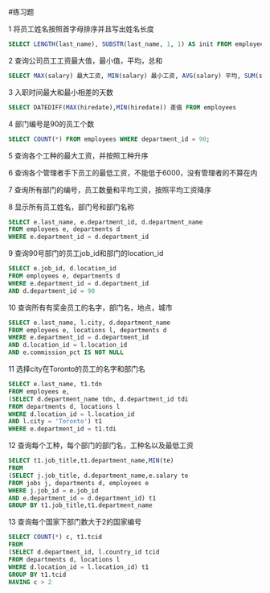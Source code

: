 #练习题

1 将员工姓名按照首字母排序并且写出姓名长度
```sql
SELECT LENGTH(last_name), SUBSTR(last_name, 1, 1) AS init FROM employees ORDER BY init
```
2 查询公司员工工资最大值，最小值，平均，总和
```sql
SELECT MAX(salary) 最大工资, MIN(salary) 最小工资, AVG(salary) 平均, SUM(salary) 总和 FROM employees
```
3 入职时间最大和最小相差的天数
```sql
SELECT DATEDIFF(MAX(hiredate),MIN(hiredate)) 差值 FROM employees
```
4 部门编号是90的员工个数

```sql
SELECT COUNT(*) FROM employees WHERE department_id = 90;
```

5 查询各个工种的最大工资，并按照工种升序

6 查询各个管理者手下员工的最低工资，不能低于6000，没有管理者的不算在内

7 查询所有部门的编号，员工数量和平均工资，按照平均工资降序

8 显示所有员工姓名，部门号和部门名称
```sql
SELECT e.last_name, e.department_id, d.department_name
FROM employees e, departments d
WHERE e.department_id = d.department_id
```

9 查询90号部门的员工job_id和部门的location_id

```sql
SELECT e.job_id, d.location_id
FROM employees e, departments d
WHERE e.department_id = d.department_id
AND d.department_id = 90
```
10 查询所有有奖金员工的名字，部门名，地点，城市

```sql
SELECT e.last_name, l.city, d.department_name
FROM employees e, locations l, departments d
WHERE e.department_id = d.department_id
AND d.location_id = l.location_id
AND e.commission_pct IS NOT NULL
```
11 选择city在Toronto的员工的名字和部门名
```sql
SELECT e.last_name, t1.tdn
FROM employees e,
(SELECT d.department_name tdn, d.department_id tdi
FROM departments d, locations l
WHERE d.location_id = l.location_id
AND l.city = 'Toronto') t1
WHERE e.department_id = t1.tdi
```

12 查询每个工种，每个部门的部门名，工种名以及最低工资
```sql
SELECT t1.job_title,t1.department_name,MIN(te)
FROM
(SELECT j.job_title, d.department_name,e.salary te
FROM jobs j, departments d, employees e
WHERE j.job_id = e.job_id
AND e.department_id = d.department_id) t1
GROUP BY t1.job_title,t1.department_name
```

13 查询每个国家下部门数大于2的国家编号
```sql
SELECT COUNT(*) c, t1.tcid
FROM
(SELECT d.department_id, l.country_id tcid
FROM departments d, locations l
WHERE d.location_id = l.location_id) t1
GROUP BY t1.tcid
HAVING c > 2
```
